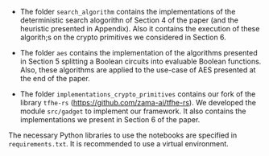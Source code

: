 - The folder `search_algorithm` contains the implementations of the deterministic search alogorithn of Section 4 of the paper (and the heuristic presented in Appendix). Also it contains the execution of these algorith;s on the crypto primitives we considered in Section 6.

- The folder `aes` contains the implementation of the algorithms presented in Section 5 splitting a Boolean circuits into evaluable Boolean functions. Also, these algorithms are applied to the use-case of AES presented at the end of the paper.

- The folder `implementations_crypto_primitives` contains our fork of the library `tfhe-rs` (https://github.com/zama-ai/tfhe-rs). We developed the module `src/gadget` to implement our framework.  It also contains the implementations we present in Section 6 of the paper.

The necessary Python libraries to use the notebooks are specified in `requirements.txt`. It is recommended to use a virtual environment.